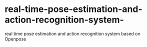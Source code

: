 # real-time-pose-estimation-and-action-recognition-system-
real time pose estimation and action recognition system based on Openpose 
